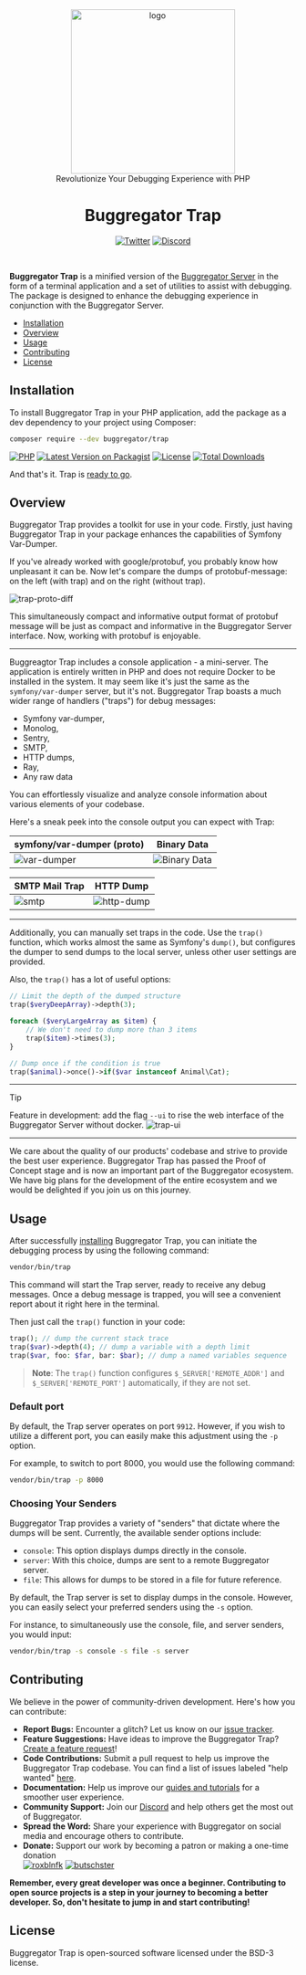 <div align="center">
    <img alt="logo" src="https://github.com/buggregator/trap/assets/4152481/c53e7107-e1c5-48b9-9789-4a6bce9b903b" style="width: 3in" />
    <div>Revolutionize Your Debugging Experience with PHP</div>
</div>
<h1 align="center">Buggregator Trap</h1>

<div align="center">

[![Twitter](https://img.shields.io/badge/-Follow-black?style=flat-square&logo=X)](https://twitter.com/buggregator)
[![Discord](https://img.shields.io/discord/1172942458598985738?style=flat-square&logo=discord&color=0000ff)](https://discord.gg/qF3HpXhMEP)

</div>

<br />

**Buggregator Trap** is a minified version of the [Buggregator Server](https://github.com/buggregator/server)
in the form of a terminal application and a set of utilities to assist with debugging.
The package is designed to enhance the debugging experience in conjunction with the Buggregator Server.

- [Installation](#installation)
- [Overview](#overview)
- [Usage](#usage)
- [Contributing](#contributing)
- [License](#license)

## Installation

To install Buggregator Trap in your PHP application, add the package as a dev dependency
to your project using Composer:

```bash
composer require --dev buggregator/trap
```

[![PHP](https://img.shields.io/packagist/php-v/buggregator/trap.svg?style=flat-square&logo=php)](https://packagist.org/packages/buggregator/trap)
[![Latest Version on Packagist](https://img.shields.io/packagist/v/buggregator/trap.svg?style=flat-square&logo=packagist)](https://packagist.org/packages/buggregator/trap)
[![License](https://img.shields.io/packagist/l/buggregator/trap.svg?style=flat-square)](LICENSE.md)
[![Total Downloads](https://img.shields.io/packagist/dt/buggregator/trap.svg?style=flat-square)](https://packagist.org/packages/buggregator/trap)

And that's it. Trap is [ready to go](#usage).

## Overview

Buggregator Trap provides a toolkit for use in your code. Firstly, just having Buggregator Trap in your
package enhances the capabilities of Symfony Var-Dumper.

If you've already worked with google/protobuf, you probably know how unpleasant it can be.
Now let's compare the dumps of protobuf-message: on the left (with trap) and on the right (without trap).

![trap-proto-diff](https://github.com/buggregator/trap/assets/4152481/30662429-809e-422a-83c6-61d7d2788b18)

This simultaneously compact and informative output format of protobuf message will be just as compact
and informative in the Buggregator Server interface. Now, working with protobuf is enjoyable.

---

Buggreagtor Trap includes a console application - a mini-server.
The application is entirely written in PHP and does not require Docker to be installed in the system.
It may seem like it's just the same as the `symfony/var-dumper` server, but it's not.
Buggregator Trap boasts a much wider range of handlers ("traps") for debug messages:

- Symfony var-dumper,
- Monolog,
- Sentry,
- SMTP,
- HTTP dumps,
- Ray,
- Any raw data

You can effortlessly visualize and analyze console information about various elements of your codebase.

Here's a sneak peek into the console output you can expect with Trap:

| symfony/var-dumper (proto)                                                                             | Binary Data                                                                                             |
|--------------------------------------------------------------------------------------------------------|---------------------------------------------------------------------------------------------------------|
| ![var-dumper](https://github.com/buggregator/trap/assets/4152481/f4c855f5-87c4-4534-b72d-5b19d1aae0b0) | ![Binary Data](https://github.com/buggregator/trap/assets/4152481/cd8788ed-b10c-4b9a-b2e2-baa8912ea38d) |

| SMTP Mail Trap                                                                                   | HTTP Dump                                                                                         |
|--------------------------------------------------------------------------------------------------|---------------------------------------------------------------------------------------------------|
| ![smtp](https://github.com/buggregator/trap/assets/4152481/b11c4a7f-072a-4e66-b11d-9bbd3177bfe2) | ![http-dump](https://github.com/buggregator/trap/assets/4152481/48201ce6-7756-4402-8954-76a27489b632) |

---

Additionally, you can manually set traps in the code. Use the `trap()` function,
which works almost the same as Symfony's `dump()`, but configures the dumper to send dumps to the local server,
unless other user settings are provided.

Also, the `trap()` has a lot of useful options:

```php
// Limit the depth of the dumped structure
trap($veryDeepArray)->depth(3);

foreach ($veryLargeArray as $item) {
    // We don't need to dump more than 3 items
    trap($item)->times(3);
}

// Dump once if the condition is true
trap($animal)->once()->if($var instanceof Animal\Cat);
```

---

> [!TIP]
> Feature in development:
> add the flag `--ui` to rise the web interface of the Buggregator Server without docker.
![trap-ui](https://github.com/buggregator/trap/assets/4152481/1ccc2c85-2f81-4b62-8ae7-49ee76380674)
---

We care about the quality of our products' codebase and strive to provide the best user experience.
Buggregator Trap has passed the Proof of Concept stage and is now an important part of the Buggregator ecosystem.
We have big plans for the development of the entire ecosystem and we would be delighted if you join us on this journey.

## Usage

After successfully [installing](#installation) Buggregator Trap, you can initiate the debugging process by using the following command:

```bash
vendor/bin/trap
```

This command will start the Trap server, ready to receive any debug messages. Once a debug message is trapped, you will see a convenient report about it right here in the terminal.

Then just call the `trap()` function in your code:

```php
trap(); // dump the current stack trace
trap($var)->depth(4); // dump a variable with a depth limit
trap($var, foo: $far, bar: $bar); // dump a named variables sequence
```

> **Note**:
> The `trap()` function configures `$_SERVER['REMOTE_ADDR']` and `$_SERVER['REMOTE_PORT']` automatically,
> if they are not set.

### Default port

By default, the Trap server operates on port `9912`. However, if you wish to utilize a different port, you can easily
make this adjustment using the `-p` option.

For example, to switch to port 8000, you would use the following command:

```bash
vendor/bin/trap -p 8000
```

### Choosing Your Senders

Buggregator Trap provides a variety of "senders" that dictate where the dumps will be sent. Currently, the available
sender options include:

- `console`: This option displays dumps directly in the console.
- `server`: With this choice, dumps are sent to a remote Buggregator server.
- `file`: This allows for dumps to be stored in a file for future reference.

By default, the Trap server is set to display dumps in the console. However, you can easily select your preferred
senders using the `-s` option.

For instance, to simultaneously use the console, file, and server senders, you would input:

```bash
vendor/bin/trap -s console -s file -s server
```


## Contributing

We believe in the power of community-driven development. Here's how you can contribute:

- **Report Bugs:** Encounter a glitch? Let us know on our [issue tracker](https://github.com/buggregator/trap/issues).
- **Feature Suggestions:** Have ideas to improve the Buggregator Trap? [Create a feature request](https://github.com/buggregator/trap/issues)!
- **Code Contributions:** Submit a pull request to help us improve the Buggregator Trap codebase. You can find a list of
  issues labeled "help wanted" [here](https://github.com/buggregator/trap/issues?q=is%3Aopen+is%3Aissue+label%3A%22help+wanted%22).
- **Documentation:** Help us improve our [guides and tutorials](https://github.com/buggregator/docs/tree/master/docs) for a smoother user experience.
- **Community Support:** Join our [Discord](https://discord.gg/qF3HpXhMEP) and help others get the most out of Buggregator.
- **Spread the Word:** Share your experience with Buggregator on social media and encourage others to contribute. 
- **Donate:** Support our work by becoming a patron or making a one-time donation  
  [![roxblnfk](https://img.shields.io/endpoint.svg?url=https%3A%2F%2Fshieldsio-patreon.vercel.app%2Fapi%3Fusername%3Droxblnfk%26type%3Dpatrons&label=roxblnfk&style=flat-square)](https://patreon.com/roxblnfk)
  [![butschster](https://img.shields.io/endpoint.svg?url=https%3A%2F%2Fshieldsio-patreon.vercel.app%2Fapi%3Fusername%3Dbutschster%26type%3Dpatrons&label=butschster&style=flat-square)](https://patreon.com/butschster)

**Remember, every great developer was once a beginner. Contributing to open source projects is a step in your journey to
becoming a better developer. So, don't hesitate to jump in and start contributing!**


## License

Buggregator Trap is open-sourced software licensed under the BSD-3 license.




<!--

Quality badges:

[![Tests Status](https://img.shields.io/github/actions/workflow/status/buggregator/trap/testing.yml?label=tests&style=flat-square)](https://github.com/buggregator/trap/actions/workflows/testing.yml?query=workflow%3Atesting%3Amaster)
[![Dependency status](https://php.package.health/packages/buggregator/trap/dev-master/status.svg)](https://php.package.health/packages/buggregator/trap/dev-master)

# (tests coverage)
# (types coverage)
# (psalm level)
# (static analysis)
# (mutation)
# (scrutinizer score)
# (code style)
-->
